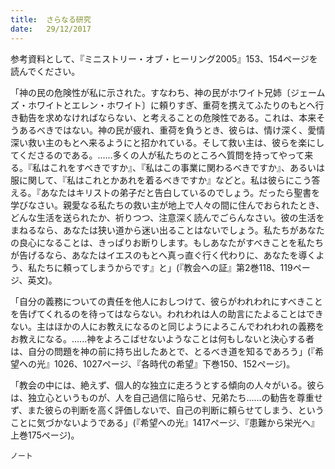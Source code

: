 ```yaml
---
title:  さらなる研究
date:   29/12/2017
---
```


参考資料として、『ミニストリー・オブ・ヒーリング2005』153、154ページを読んでください。

「神の民の危険性が私に示された。すなわち、神の民がホワイト兄姉〔ジェームズ・ホワイトとエレン・ホワイト〕に頼りすぎ、重荷を携えてふたりのもとへ行き勧告を求めなければならない、と考えることの危険性である。これは、本来そうあるべきではない。神の民が疲れ、重荷を負うとき、彼らは、情け深く、愛情深い救い主のもとへ来るようにと招かれている。そして救い主は、彼らを楽にしてくださるのである。......多くの人が私たちのところへ質問を持ってやって来る。『私はこれをすべきですか』、『私はこの事業に関わるべきですか』、あるいは服に関して、『私はこれとかあれを着るべきですか』などと。私は彼らにこう答える。『あなたはキリストの弟子だと告白しているのでしょう。だったら聖書を学びなさい。親愛なる私たちの救い主が地上で人々の間に住んでおられたとき、どんな生活を送られたか、祈りつつ、注意深く読んでごらんなさい。彼の生活をまねるなら、あなたは狭い道から迷い出ることはないでしょう。私たちがあなたの良心になることは、きっぱりお断りします。もしあなたがすべきことを私たちが告げるなら、あなたはイエスのもとへ真っ直ぐ行く代わりに、あなたを導くよう、私たちに頼ってしまうからです』と」(『教会への証』第2巻118、119ページ、英文)。

「自分の義務についての責任を他人におしつけて、彼らがわれわれにすべきことを告げてくれるのを待ってはならない。われわれは人の助言にたよることはできない。主はほかの人にお教えになるのと同じようによろこんでわれわれの義務をお教えになる。......神をよろこばせないようなことは何もしないと決心する者は、自分の問題を神の前に持ち出したあとで、とるべき道を知るであろう」(『希望への光』1026、1027ページ、『各時代の希望』下巻150、152ページ)。

「教会の中には、絶えず、個人的な独立に走ろうとする傾向の人々がいる。彼らは、独立心というものが、人を自己過信に陥らせ、兄弟たち......の勧告を尊重せず、また彼らの判断を高く評価しないで、自己の判断に頼らせてしまう、ということに気づかないようである」(『希望への光』1417ページ、『患難から栄光へ』上巻175ページ)。

`ノート`

